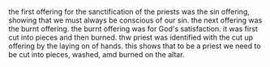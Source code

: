 the first offering for the sanctification
of the priests was the sin offering,
showing that we must always be conscious
of our sin. the next offering was the burnt
offering. the burnt offering was for
God's satisfaction. it was first cut into
pieces and then burned. thw priest was
identified with the cut up offering by
the laying on of hands. this shows
that to be a priest we need to be cut
into pieces, washed, amd burned on
the altar.
